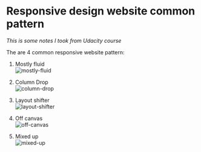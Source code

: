 # Responsive design website common pattern

*This is some notes I took from Udacity course*

The are 4 common responsive website pattern:
1. Mostly fluid  
![mostly-fluid](https://user-images.githubusercontent.com/13610283/64489087-9392db00-d281-11e9-87ee-650b4ee2b5d7.png)

2. Column Drop  
![column-drop](https://user-images.githubusercontent.com/13610283/64489096-ae654f80-d281-11e9-80e2-33896da8684f.png)

3. Layout shifter  
![layout-shifter](https://user-images.githubusercontent.com/13610283/64489104-c341e300-d281-11e9-98fe-e4b30f20b886.png)

4. Off canvas  
![off-canvas](https://user-images.githubusercontent.com/13610283/64489114-d654b300-d281-11e9-87ef-bb25ba9e059e.png)

5. Mixed up  
![mixed-up](https://user-images.githubusercontent.com/13610283/64489125-ef5d6400-d281-11e9-8e7a-7ba93bb03ea4.png)
